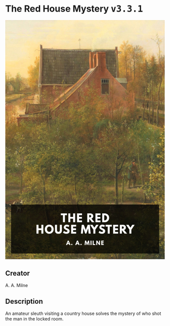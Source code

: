 
# The Red House Mystery <kbd>v3.3.1</kbd>

<center>
  <img src="./cover-1024.jpg"/>
</center>

## Creator
A. A. Milne

## Description
An amateur sleuth visiting a country house solves the mystery of who shot the man in the locked room.
